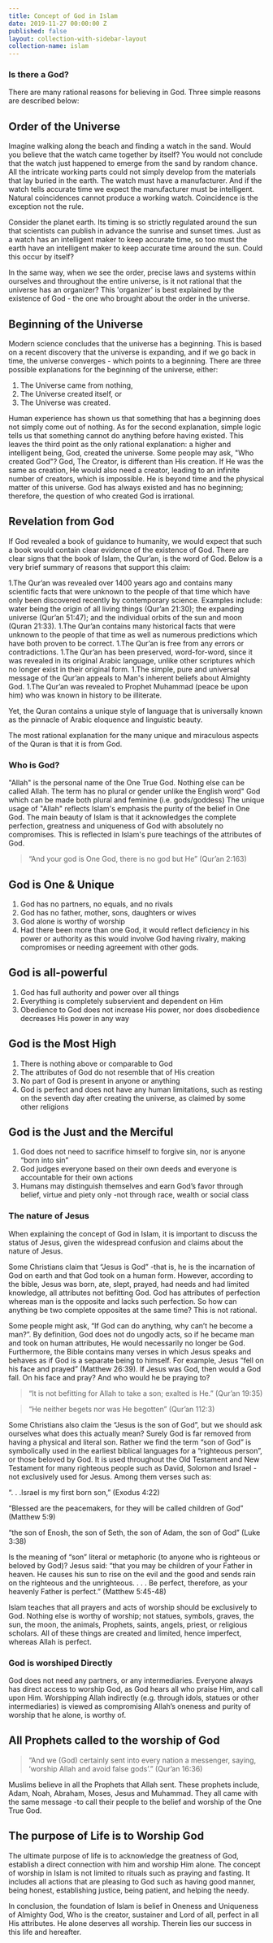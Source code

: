 ```yaml
---
title: Concept of God in Islam
date: 2019-11-27 00:00:00 Z
published: false
layout: collection-with-sidebar-layout
collection-name: islam
---
```


### Is there a God?

There are many rational reasons for believing in God. Three simple reasons are described below:

## Order of the Universe

Imagine walking along the beach and finding a watch in the sand. Would you believe that the watch came together by itself? You would not conclude that the watch just happened to emerge from the sand by random chance. All the intricate working parts could not simply develop from the materials that lay buried in the earth. The watch must have a manufacturer. And if the watch tells accurate time we expect the manufacturer must be intelligent. Natural coincidences cannot produce a working watch. Coincidence is the exception not the rule.  

Consider the planet earth. Its timing is so strictly regulated around the sun that scientists can publish in advance the sunrise and sunset times. Just as a watch has an intelligent maker to keep accurate time, so too must the earth have an intelligent maker to keep accurate time around the sun. Could this occur by itself?  

In the same way, when we see the order, precise laws and systems within ourselves and throughout the entire universe, is it not rational that the universe has an organizer? This 'organizer' is best explained by the existence of God - the one who brought about the order in the universe.  

## Beginning of the Universe

Modern science concludes that the universe has a beginning. This is based on a recent discovery that the universe is expanding, and if we go back in time, the universe converges - which points to a beginning. There are three possible explanations for the beginning of the universe, either:  

1. The Universe came from nothing,
1. The Universe created itself, or
1. The Universe was created.

Human experience has shown us that something that has a beginning does not simply come out of nothing. As for the second explanation, simple logic tells us that something cannot do anything before having existed. 
This leaves the third point as the only rational explanation: a higher and intelligent being, God, created the universe. Some people may ask, "Who created God"? God, The Creator, is different than His creation. If He was the same as creation, He would also need a creator, leading to an infinite number of creators, which is impossible. He is beyond time and the physical matter of this universe. God has always existed and has no beginning; therefore, the question of who created God is irrational.  

## Revelation from God
 
If God revealed a book of guidance to humanity, we would expect that such a book would contain clear evidence of the existence of God. There are clear signs that the book of Islam, the Qur’an, is the word of God. Below is a very brief summary of reasons that support this claim:  

1.The Qur’an was revealed over 1400 years ago and contains many scientific facts that were unknown to the people of that time which have only been discovered recently by contemporary science. Examples include: water being the origin of all living things (Qur’an 21:30); the expanding universe (Qur’an 51:47); and the individual orbits of the sun and moon (Quran 21:33).
1.The Qur’an contains many historical facts that were unknown to the people of that time as well as numerous predictions which have both proven to be correct.
1.The Qur’an is free from any errors or contradictions.
1.The Qur’an has been preserved, word-for-word, since it was revealed in its original Arabic language, unlike other scriptures which no longer exist in their original form.
1.The simple, pure and universal message of the Qur’an appeals to Man's inherent beliefs about Almighty God.
1.The Qur’an was revealed to Prophet Muhammad (peace be upon him) who was known in history to be illiterate.

Yet, the Quran contains a unique style of language that is universally known as the pinnacle of Arabic eloquence and linguistic beauty.  

The most rational explanation for the many unique and miraculous aspects of the Quran is that it is from God.

### Who is God?

"Allah" is the personal name of the One True God. Nothing else can be called Allah. The term has no plural or gender unlike the English word" God which can be made both plural and feminine (i.e. gods/goddess) The unique usage of "Allah" reflects Islam's emphasis the purity of the belief in One God. The main beauty of Islam is that it acknowledges the complete perfection, greatness and uniqueness of God with absolutely no compromises. This is reflected in Islam's pure teachings of the attributes of God.  

>“And your god is One God, there is no god but He” (Qur’an 2:163)  

## God is One & Unique 
1. God has no partners, no equals, and no rivals
1. God has no father, mother, sons, daughters or wives
1. God alone is worthy of worship
1. Had there been more than one God, it would reflect deficiency in his power or authority as this would involve God having rivalry, making compromises or needing agreement with other gods.

## God is all-powerful
1. God has full authority and power over all things
1. Everything is completely subservient and dependent on Him
1. Obedience to God does not increase His power, nor does disobedience decreases His power in any way

## God is the Most High
1. There is nothing above or comparable to God
1. The attributes of God do not resemble that of His creation
1. No part of God is present in anyone or anything
1. God is perfect and does not have any human limitations, such as resting on the seventh day after creating the universe, as claimed by some other religions

## God is the Just and the Merciful
1. God does not need to sacrifice himself to forgive sin, nor is anyone “born into sin”
1. God judges everyone based on their own deeds and everyone is accountable for their own actions
1. Humans may distinguish themselves and earn God’s favor through belief, virtue and piety only -not through race, wealth or social class

### The nature of Jesus
When explaining the concept of God in Islam, it is important to discuss the status of Jesus, given the widespread confusion and claims about the nature of Jesus.  

Some Christians claim that “Jesus is God” -that is, he is the incarnation of God on earth and that God took on a human form. However, according to the bible, Jesus was born, ate, slept, prayed, had needs and had limited knowledge, all attributes not befitting God. God has attributes of perfection whereas man is the opposite and lacks such perfection. So how can anything be two complete opposites at the same time? This is not rational.  

Some people might ask, “If God can do anything, why can’t he become a man?”. By definition, God does not do ungodly acts, so if he became man and took on human attributes, He would necessarily no longer be God. Furthermore, the Bible contains many verses in which Jesus speaks and behaves as if God is a separate being to himself. For example, Jesus “fell on his face and prayed” (Matthew 26:39). If Jesus was God, then would a God fall. On his face and pray?  And who would he be praying to?  

>“It is not befitting for Allah to take a son; exalted is He.” (Qur’an 19:35)

>“He neither begets nor was He begotten” (Qur’an 112:3)

Some Christians also claim the “Jesus is the son of God”, but we should ask ourselves what does this actually mean?  Surely God is far removed from having a physical and literal son. Rather we find the term “son of God” is symbolically used in the earliest biblical languages for a “righteous person”, or those beloved by God. It is used throughout the Old Testament and New Testament for many righteous people such as David, Solomon and Israel -not exclusively used for Jesus. Among them verses such as:

“. . .Israel is my first born son,” (Exodus 4:22)  

“Blessed are the peacemakers, for they will be called children of God” (Matthew 5:9)  

“the son of Enosh, the son of Seth, the son of Adam, the son of God” (Luke 3:38)  

Is the meaning of “son” literal or metaphoric (to anyone who is righteous or beloved by God)? Jesus said: “that you may be children of your Father in heaven. He causes his sun to rise on the evil and the good and sends rain on the righteous and the unrighteous. . . .  Be perfect, therefore, as your heavenly Father is perfect.” (Matthew 5:45-48)  

Islam teaches that all prayers and acts of worship should be exclusively to God. Nothing else is worthy of worship; not statues, symbols, graves, the sun, the moon, the animals, Prophets, saints, angels, priest, or religious scholars. All of these things are created and limited, hence imperfect, whereas Allah is perfect.  
### **God** is worshiped Directly
God does not need any partners, or any intermediaries. Everyone always has direct access to worship God, as God hears all who praise Him, and call upon Him. Worshipping Allah indirectly (e.g. through idols, statues or other intermediaries) is viewed as compromising Allah’s oneness and purity of worship that he alone, is worthy of.  

## All Prophets called to the worship of God
>“And we (God) certainly sent into every nation a messenger, saying, ‘worship Allah and avoid false gods’.” (Qur’an 16:36)  

Muslims believe in all the Prophets that Allah sent. These prophets include, Adam, Noah, Abraham, Moses, Jesus and Muhammad. They all came with the same message -to call their people to the belief and worship of the One True God.  

## The purpose of Life is to Worship God
The ultimate purpose of life is to acknowledge the greatness of God, establish a direct connection with him and worship Him alone. The concept of worship in Islam is not limited to rituals such as praying and fasting. It includes all actions that are pleasing to God such as having good manner, being honest, establishing justice, being patient, and helping the needy.  

In conclusion, the foundation of Islam is belief in Oneness and Uniqueness of Almighty God, Who is the creator, sustainer and Lord of all, perfect in all His attributes. He alone deserves all worship. Therein lies our success in this life and hereafter.



